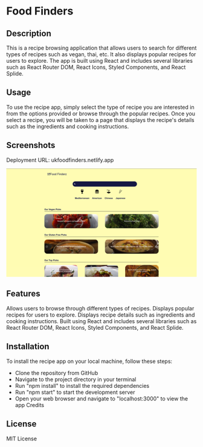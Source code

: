 # Food Finders 

## Description
This is a recipe browsing application that allows users to search for different types of recipes such as vegan, thai, etc. It also displays popular recipes for users to explore. The app is built using React and includes several libraries such as React Router DOM, React Icons, Styled Components, and React Splide.

## Usage
To use the recipe app, simply select the type of recipe you are interested in from the options provided or browse through the popular recipes. Once you select a recipe, you will be taken to a page that displays the recipe's details such as the ingredients and cooking instructions.

## Screenshots 
Deployment URL: ukfoodfinders.netlify.app
<br>

![app image](./img/Screenshot%202023-03-23%20at%2015.15.58.png)


## Features
Allows users to browse through different types of recipes.
Displays popular recipes for users to explore.
Displays recipe details such as ingredients and cooking instructions.
Built using React and includes several libraries such as React Router DOM, React Icons, Styled Components, and React Splide.

## Installation
To install the recipe app on your local machine, follow these steps:

- Clone the repository from GitHub
- Navigate to the project directory in your terminal
- Run "npm install" to install the required dependencies
- Run "npm start" to start the development server
- Open your web browser and navigate to "localhost:3000" to view the app
Credits


## License
MIT License